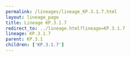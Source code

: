 ```yaml
---
permalink: /lineages/lineage_KP.3.1.7.html
layout: lineage_page
title: Lineage KP.3.1.7
redirect_to: ../lineage.html?lineage=KP.3.1.7
lineage: KP.3.1.7
parent: KP.3.1
children: ['KP.3.1.7']
---
```

